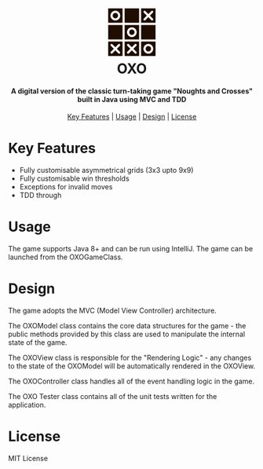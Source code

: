 <h1 align="center">
  <br>
    <img src=./docs/logo.jpg alt="OXO" width="100"></a>
  <br>
  OXO
  <br>
</h1>

<h4 align="center">A digital version of the classic turn-taking game "Noughts and Crosses"  built in Java using MVC and TDD </h4>

<p align="center">
  <a href="#Features">Key Features</a> |
  <a href="#Usage">Usage</a> |
  <a href="#Design">Design</a> |
  <a href="#License">License</a>
</p>

# Key Features

- Fully customisable asymmetrical grids (3x3 upto 9x9)
- Fully customisable win thresholds
- Exceptions for invalid moves
- TDD through 

# Usage
The game supports Java 8+ and can be run using IntelliJ. The game can be launched from the OXOGameClass.


# Design
The game adopts the MVC (Model View Controller) architecture.

The OXOModel class contains the core data structures for the game - the public methods provided by this class are used to manipulate the internal state of the game.

The OXOView class is responsible for the "Rendering Logic" - any changes to the state of the OXOModel will be automatically rendered in the OXOView.

The OXOController class handles all of the event handling logic in the game.

The OXO Tester class contains all of the unit tests written for the application.  

# License

MIT License